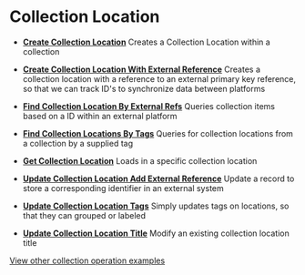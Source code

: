 # Collection Location

- **[Create Collection Location](/example-operations/collection/location/CreateCollectionLocation.graphql)**
  Creates a Collection Location within a collection

- **[Create Collection Location With External Reference](/example-operations/collection/location/CreateCollectionLocationWithExternalReference.graphql)**
  Creates a collection location with a reference to an external primary key
  reference, so that we can track ID's to synchronize data between platforms

- **[Find Collection Location By External Refs](/example-operations/collection/location/FindCollectionLocationByExternalRefs.graphql)**
  Queries collection items based on a ID within an external platform

- **[Find Collection Locations By Tags](/example-operations/collection/location/FindCollectionLocationsByTags.graphql)**
  Queries for collection locations from a collection by a supplied tag

- **[Get Collection Location](/example-operations/collection/location/GetCollectionLocation.graphql)**
  Loads in a specific collection location

- **[Update Collection Location Add External Reference](/example-operations/collection/location/UpdateCollectionLocationAddExternalReference.graphql)**
  Update a record to store a corresponding identifier in an external system

- **[Update Collection Location Tags](/example-operations/collection/location/UpdateCollectionLocationTags.graphql)**
  Simply updates tags on locations, so that they can grouped or labeled

- **[Update Collection Location Title](/example-operations/collection/location/UpdateCollectionLocationTitle.graphql)**
  Modify an existing collection location title

[View other collection operation examples](/example-operations/collection)
